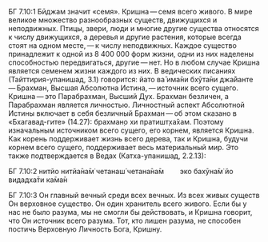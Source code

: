 БГ 7.10:1	Бӣджам значит «семя». Кришна — семя всего живого. В мире великое множество разнообразных существ, движущихся и неподвижных. Птицы, звери, люди и многие другие существа относятся к числу движущихся, а деревья и другие растения, которые всегда стоят на одном месте, — к числу неподвижных. Каждое существо принадлежит к одной из 8 400 000 форм жизни, одни из них наделены способностью передвигаться, другие — нет. Но в любом случае Кришна является семенем жизни каждого из них. В ведических писаниях (Тайттирия-упанишад, 3.1) говорится: йато ва̄ има̄ни бхӯта̄ни джа̄йанте — Брахман, Высшая Абсолютна Истина, — источник всего сущего. Кришна — это Парабрахман, Высший Дух. Брахман безличен, а Парабрахман является личностью. Личностный аспект Абсолютной Истины включает в себя безличный Брахман — об этом сказано в «Бхагавад-гите» (14.27): брахман̣о хи пратишт̣ха̄хам. Поэтому изначальным источником всего сущего, его корнем, является Кришна. Как корень поддерживает жизнь всего дерева, так и Кришна, будучи корнем всего сущего, поддерживает весь материальный мир. Это также подтверждается в Ведах (Катха-упанишад, 2.2.13):

БГ 7.10:2	нитйо нитйа̄на̄м̇ четанаш́ четана̄на̄м   эко бахӯна̄м̇ йо видадха̄ти ка̄ма̄н

БГ 7.10:3	Он главный вечный среди всех вечных. Из всех живых существ Он верховное существо. Он один хранитель всего живого. Если бы у нас не было разума, мы не смогли бы действовать, и Кришна говорит, что Он источник всего разума. Тот, кто лишен разума, не способен постичь Верховную Личность Бога, Кришну.
